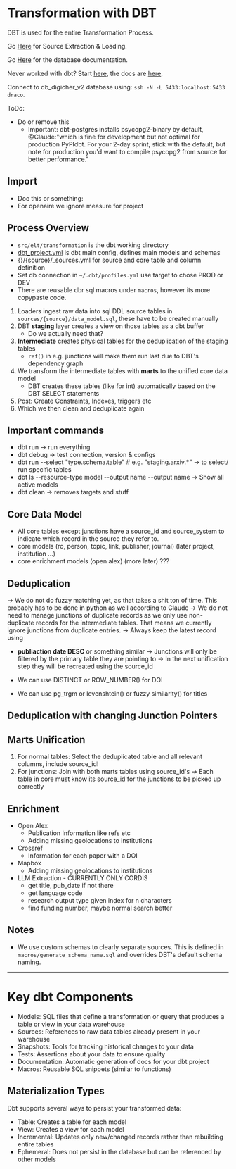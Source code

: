 # Transformation with DBT

DBT is used for the entire Transformation Process.

Go [Here](../../sources/README.md) for Source Extraction & Loading.

Go [Here](../../../README_DB.md) for the database documentation.

Never worked with dbt? Start [here](https://www.blef.fr/get-started-dbt/), the docs are
[here](https://docs.getdbt.com/docs/introduction).

Connect to db_digicher_v2 database using: `ssh -N -L 5433:localhost:5433 draco`.

ToDo:

* Do or remove this
    * Important: dbt-postgres installs psycopg2-binary by default, @Claude:"which is fine for development but not
      optimal for production PyPIdbt. For your 2-day sprint, stick with the default, but note for production you'd want
      to compile psycopg2 from source for better performance."

## Import

* Doc this or something:
* For openaire we ignore measure for project

## Process Overview

* `src/elt/transformation` is the dbt working directory
* [dbt_project.yml](dbt_project.yml) is dbt main config, defines main models and schemas
* {}/{source}/_sources.yml for source and core table and column definition
* Set db connection in `~/.dbt/profiles.yml` use target to chose PROD or DEV
* There are reusable dbr sql macros under `macros`, however its more copypaste code.

1. Loaders ingest raw data into sql DDL source tables in `sources/{source}/data_model.sql`, these have to be created manually
2. DBT **staging** layer creates a view on those tables as a dbt buffer
   * Do we actually need that?
3. **Intermediate** creates physical tables for the deduplication of the staging tables
   * `ref()` in e.g. junctions will make them run last due to DBT's dependency graph 
4. We transform the intermediate tables with **marts** to the unified core data model
   * DBT creates these tables (like for int) automatically based on the DBT SELECT statements
5. Post: Create Constraints, Indexes, triggers etc
6. Which we then clean and deduplicate again

## Important commands

* dbt run -> run everything
* dbt debug -> test connection, version & configs
* dbt run --select "type.schema.table" # e.g. "staging.arxiv.*" -> to select/ run specific tables
* dbt ls --resource-type model --output name --output name -> Show all active models
* dbt clean -> removes targets and stuff

## Core Data Model

* All core tables except junctions have a source_id and source_system to indicate which record in the source they refer to.
* core models (ro, person, topic, link, publisher, journal) (later project, institution ...)
* core enrichment models (open alex) (more later) ???

## Deduplication

-> We do not do fuzzy matching yet, as that takes a shit ton of time. This probably has to be done in python as well
according to Claude
-> We do not need to manage junctions of duplicate records as we only use non-duplicate records for the intermediate tables. 
That means we currently ignore junctions from duplicate entries.
-> Always keep the latest record using 
   * **publiaction date DESC** or something similar
-> Junctions will only be filtered by the primary table they are pointing to
-> In the next unification step they will be recreated using the source_id

* We can use DISTINCT or ROW_NUMBER() for DOI
* We can use pg_trgm or levenshtein() or fuzzy similarity() for titles

## Deduplication with changing Junction Pointers

## Marts Unification
1. For normal tables: Select the deduplicated table and all relevant columns, include source_id!
2. For junctions: Join with both marts tables using source_id's
-> Each table in core must know its source_id for the junctions to be picked up correctly

## Enrichment

* Open Alex
    * Publication Information like refs etc
    * Adding missing geolocations to institutions
* Crossref
    * Information for each paper with a DOI
* Mapbox
    * Adding missing geolocations to institutions
* LLM Extraction - CURRENTLY ONLY CORDIS
    * get title, pub_date if not there
    * get language code
    * research output type given index for n characters
    * find funding number, maybe normal search better

## Notes

* We use custom schemas to clearly separate sources. This is defined in `macros/generate_schema_name.sql` and overrides
  DBT's default schema naming.

---

# Key dbt Components

* Models: SQL files that define a transformation or query that produces a table or view in your data warehouse
* Sources: References to raw data tables already present in your warehouse
* Snapshots: Tools for tracking historical changes to your data
* Tests: Assertions about your data to ensure quality
* Documentation: Automatic generation of docs for your dbt project
* Macros: Reusable SQL snippets (similar to functions)

## Materialization Types

Dbt supports several ways to persist your transformed data:

* Table: Creates a table for each model
* View: Creates a view for each model
* Incremental: Updates only new/changed records rather than rebuilding entire tables
* Ephemeral: Does not persist in the database but can be referenced by other models